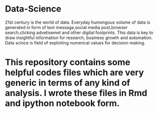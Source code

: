 # Data-Science

21st century is the world of data. Everyday humongous volume of data is generated in form of text message,social media post,browser search,clicking advetisemet and other digital footprints. This data is key to draw insightful information for research, business growth and automation. Data scince is field of exploiting numerical values for decision making.
# This repository contains some helpful codes files which are very generic in terms of any kind of analysis. I wrote these files in Rmd and ipython notebook form.
